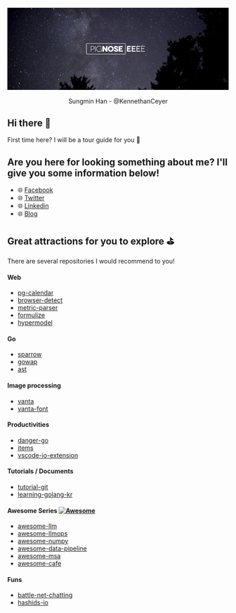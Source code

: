 <p align="center"><img src="https://raw.githubusercontent.com/KennethanCeyer/KennethanCeyer/master/docs/images/cover.jpg" alt="cover" /></p>
<p align="center">Sungmin Han - @KennethanCeyer</p>

## Hi there 👋

First time here? I will be a tour guide for you :balloon:

## Are you here for looking something about me? I'll give you some information below!

- :globe_with_meridians: [Facebook](https://www.facebook.com/han.sungmin/)
- :globe_with_meridians: [Twitter](https://twitter.com/smilehsm)
- :globe_with_meridians: [Linkedin](https://www.linkedin.com/in/sungmin-han-768419133/)
- :globe_with_meridians: [Blog](https://blog.pigno.se/)

## Great attractions for you to explore :golf:

There are several repositories I would recommend to you! 

#### Web

- [pg-calendar](https://github.com/KennethanCeyer/pg-calendar)
- [browser-detect](https://github.com/KennethanCeyer/browser-detect)
- [metric-parser](https://github.com/KennethanCeyer/metric-parser)
- [formulize](https://github.com/KennethanCeyer/formulize)
- [hypermodel](https://github.com/KennethanCeyer/hypermodel)

#### Go

- [sparrow](https://github.com/KennethanCeyer/sparrow)
- [gowap](https://github.com/KennethanCeyer/gowap)
- [ast](https://github.com/KennethanCeyer/ast)

#### Image processing

- [vanta](https://github.com/KennethanCeyer/vanta)
- [vanta-font](https://github.com/KennethanCeyer/vanta-font)

#### Productivities

- [danger-go](https://github.com/KennethanCeyer/danger-go)
- [items](https://github.com/KennethanCeyer/items)
- [vscode-io-extension](https://github.com/KennethanCeyer/vscode-io-extension)

#### Tutorials / Documents

- [tutorial-git](https://github.com/KennethanCeyer/tutorial-git)
- [learning-golang-kr](https://github.com/KennethanCeyer/learn-golang-kr)

#### Awesome Series [![Awesome](https://awesome.re/badge.svg)](https://awesome.re)

- [awesome-llm](https://github.com/KennethanCeyer/awesome-llm)
- [awesome-llmops](https://github.com/KennethanCeyer/awesome-llmops)
- [awesome-numpy](https://github.com/KennethanCeyer/awesome-numpy)
- [awesome-data-pipeline](https://github.com/KennethanCeyer/awesome-data-pipeline)
- [awesome-msa](https://github.com/KennethanCeyer/awesome-msa)
- [awesome-cafe](https://github.com/kennethanceyer/awesome-cafe)

#### Funs

- [battle-net-chatting](https://github.com/KennethanCeyer/battle-net-chatting)
- [hashids-io](https://github.com/KennethanCeyer/hashids-io)

<!--
**KennethanCeyer/KennethanCeyer** is a ✨ _special_ ✨ repository because its `README.md` (this file) appears on your GitHub profile.

Here are some ideas to get you started:

- 🔭 I’m currently working on ...
- 🌱 I’m currently learning ...
- 👯 I’m looking to collaborate on ...
- 🤔 I’m looking for help with ...
- 💬 Ask me about ...
- 📫 How to reach me: ...
- 😄 Pronouns: ...
- ⚡ Fun fact: ...
-->
